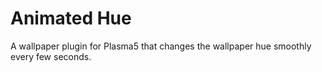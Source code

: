 # Animated Hue

A wallpaper plugin for Plasma5 that changes the wallpaper hue smoothly every few seconds.
